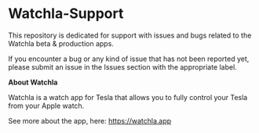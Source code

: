 # Watchla-Support
This repository is dedicated for support with issues and bugs related to the Watchla beta &amp; production apps.

If you encounter a bug or any kind of issue that has not been reported yet, please submit an issue in the Issues section with the appropriate label.

**About Watchla**

Watchla is a watch app for Tesla that allows you to fully control your Tesla from your Apple watch.

See more about the app, here: https://watchla.app
